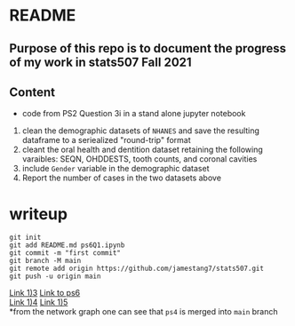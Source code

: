# README
## Purpose of this repo is to document the progress of my work in stats507 Fall 2021

## Content
- code from PS2 Question 3i in a stand alone jupyter notebook
1. clean the demographic datasets of `NHANES` and save the resulting dataframe to a seriealized "round-trip" format
2. cleant the oral health and dentition dataset retaining the following varaibles: SEQN, OHDDESTS, tooth counts, and coronal cavities
3. include `Gender` variable in the demographic dataset
4. Report the number of cases in the two datasets above

# writeup
`git init` <br>
`git add README.md ps6Q1.ipynb` <br>
`git commit -m "first commit"`<br>
`git branch -M main`<br>
`git remote add origin https://github.com/jamestang7/stats507.git` <br>
`git push -u origin main`<br>

[Link 1)3](https://github.com/jamestang7/stats507/commit/6fa4b0e91aab14fa797f30$)
[Link to ps6](https://jbhender.github.io/Stats507/F21/ps/ps6.html) <br>
[Link 1)4](https://github.com/jamestang7/stats507/commit/a746e61ce988c8642301de$)
[Link 1)5](https://github.com/jamestang7/stats507/network)<br>
*from the network graph one can see that `ps4` is merged into `main` branch

